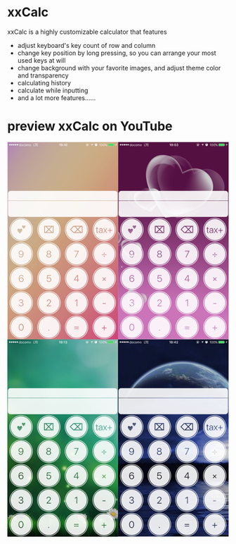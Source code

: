 # xxCalc

xxCalc is a highly customizable calculator that features
 - adjust keyboard's key count of row and column
 - change key position by long pressing, so you can arrange your most used keys at will
 - change background with your favorite images, and adjust theme color and transparency
 - calculating history
 - calculate while inputting
 - and a lot more features......

# preview xxCalc on YouTube
[![xxCalc preview](https://github.com/xxjapp/xxCalc/blob/master/5.png)](https://www.youtube.com/watch?v=fkPEjKnN4qA)
